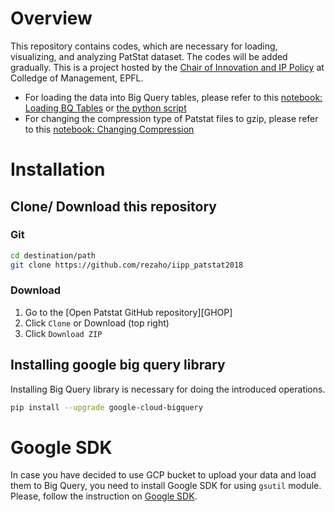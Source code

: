 [iipp]:https://iipp.epfl.ch/
[loading_tables]:https://github.com/rezaho/iipp_patstat2018/blob/master/BigQuery_Script.ipynb
[loading_tables_script]:https://github.com/rezaho/iipp_patstat2018/blob/master/BigQuery_Script.py
[changing_compression]:https://github.com/rezaho/iipp_patstat2018/blob/master/Changing_compression.ipynb
[google_sdk]:https://cloud.google.com/sdk/install


# Overview

This repository contains codes, which are necessary for loading, visualizing, and analyzing PatStat dataset. The codes will be added gradually. This is a project hosted by the [Chair of Innovation and IP Policy][iipp] at Colledge of Management, EPFL.

- For loading the data into Big Query tables, please refer to this [notebook: Loading BQ Tables][loading_tables] or [the python script][loading_tables_script]
- For changing the compression type of Patstat files to gzip, please refer to this [notebook: Changing Compression][changing_compression]


# Installation 

## Clone/ Download this repository

### Git

```bash
cd destination/path
git clone https://github.com/rezaho/iipp_patstat2018
````

### Download

1. Go to the [Open Patstat GitHub repository][GHOP]​
2. Click `Clone` or Download (top right)
3. Click `Download ZIP`

## Installing google big query library
Installing Big Query library is necessary for doing the introduced operations.
```bash
pip install --upgrade google-cloud-bigquery
````
# Google SDK
In case you have decided to use GCP bucket to upload your data and load them to Big Query, you need to install Google SDK for using `gsutil` module. Please, follow the instruction on [Google SDK][google_sdk].


